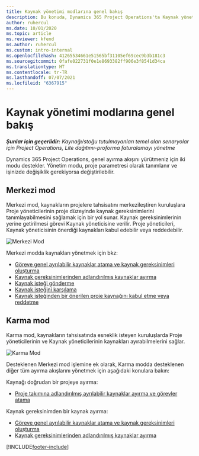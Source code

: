 ```yaml
---
title: Kaynak yönetimi modlarına genel bakış
description: Bu konuda, Dynamics 365 Project Operations'ta Kaynak yönetimi özelliği hakkında bilgiler sağlanmaktadır.
author: ruhercul
ms.date: 10/01/2020
ms.topic: article
ms.reviewer: kfend
ms.author: ruhercul
ms.custom: intro-internal
ms.openlocfilehash: 41265534661e51565bf31105ef69cec9b3b181c3
ms.sourcegitcommit: 0fafe022731f0e1e8693382ff906e3f8541d34ca
ms.translationtype: HT
ms.contentlocale: tr-TR
ms.lasthandoff: 07/07/2021
ms.locfileid: "6367915"
---
```

# <a name="resource-management-modes-overview"></a>Kaynak yönetimi modlarına genel bakış

_**Şunlar için geçerlidir:** Kaynağı/stoğu tutulmayanları temel alan senaryolar için Project Operations, Lite dağıtımı-proforma faturalamayı yönetme_


Dynamics 365 Project Operations, genel ayırma akışını yürütmeniz için iki modu destekler. Yönetim modu, proje parametresi olarak tanımlanır ve işinizde değişiklik gerekiyorsa değiştirilebilir.    

## <a name="central-mode"></a>Merkezi mod
Merkezi mod, kaynakların projelere tahsisatını merkezileştiren kuruluşlara Proje yöneticilerinin proje düzeyinde kaynak gereksinimlerini tanımlayabilmesini sağlamak için bir yol sunar. Kaynak gereksinimlerinin yerine getirilmesi görevi Kaynak yöneticisine verilir. Proje yöneticileri, Kaynak yöneticisinin önerdiği kaynakları kabul edebilir veya reddedebilir.

![Merkezi Mod](./media/resource-management-central.png)

Merkezi modda kaynakları yönetmek için bkz:

- [Göreve genel ayrılabilir kaynaklar atama ve kaynak gereksinimleri oluşturma](/dynamics365/project-service/assign-generic-bookable-resource)
- [Kaynak gereksinimlerinden adlandırılmış kaynaklar ayırma](/dynamics365/project-service/book-named-resource)
- [Kaynak isteği gönderme](/dynamics365/project-service/submit-resource-request)
- [Kaynak isteğini karşılama](/dynamics365/project-service/resource-management-fulfill-requests)
- [Kaynak isteğinden bir önerilen proje kaynağını kabul etme veya reddetme](/dynamics365/project-service/accept-reject-proposed-resource)

## <a name="hybrid-mode"></a>Karma mod
Karma mod, kaynakların tahsisatında esneklik isteyen kuruluşlarda Proje yöneticilerinin ve Kaynak yöneticilerinin kaynakları ayırabilmelerini sağlar.

![Karma Mod](./media/resource-management-hybrid.png)

Desteklenen Merkezi mod işlemine ek olarak, Karma modda desteklenen diğer tüm ayırma akışlarını yönetmek için aşağıdaki konulara bakın:

Kaynağı doğrudan bir projeye ayırma:
- [Proje takımına adlandırılmış ayrılabilir kaynaklar ayırma ve görevler atama](/dynamics365/project-service/assign-named-bookable-resource)

Kaynak gereksinimden bir kaynak ayırma:
- [Göreve genel ayrılabilir kaynaklar atama ve kaynak gereksinimleri oluşturma](/dynamics365/project-service/assign-generic-bookable-resource)
- [Kaynak gereksinimlerinden adlandırılmış kaynaklar ayırma](/dynamics365/project-service/book-named-resource)


[!INCLUDE[footer-include](../includes/footer-banner.md)]